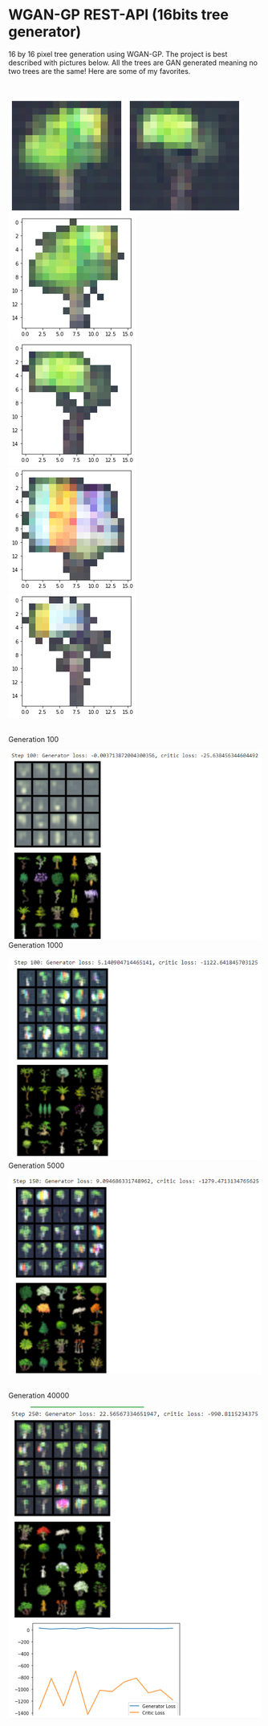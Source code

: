 # WGAN-GP REST-API (16bits tree generator)

16 by 16 pixel tree generation using WGAN-GP. The project is best described with pictures below. All the trees are GAN generated meaning no two trees are the same! Here are some of my favorites.

<br/>

![main](/tree_generator/output/1.png)
![main](/tree_generator/output/2.png)
![main](/tree_generator/output/1res.png)
![main](/tree_generator/output/2res.png)
![main](/tree_generator/output/3res.png)
![main](/tree_generator/output/4res.png)

<br/>
Generation 100

![main](/tree_generator/output/t1.png)
<br/>
Generation 1000

![main](/tree_generator/output/t2.png)
<br/>
Generation 5000

![main](/tree_generator/output/t3.png)

<br/>
Generation 40000

![main](/tree_generator/output/t4.png)
